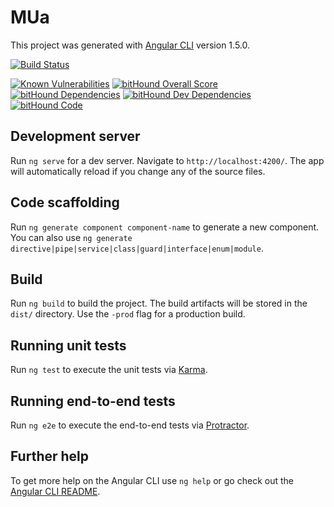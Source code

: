 # MUa

This project was generated with [Angular CLI](https://github.com/angular/angular-cli) version 1.5.0.

[![Build Status](https://travis-ci.org/jensim/m-ua.svg?branch=master)](https://travis-ci.org/jensim/m-ua)

[![Known Vulnerabilities](https://snyk.io/test/github/jensim/m-ua/badge.svg)](https://snyk.io/test/github/jensim/m-ua)
[![bitHound Overall Score](https://www.bithound.io/github/jensim/m-ua/badges/score.svg)](https://www.bithound.io/github/jensim/m-ua)
[![bitHound Dependencies](https://www.bithound.io/github/jensim/m-ua/badges/dependencies.svg)](https://www.bithound.io/github/jensim/m-ua/master/dependencies/npm)
[![bitHound Dev Dependencies](https://www.bithound.io/github/jensim/m-ua/badges/devDependencies.svg)](https://www.bithound.io/github/jensim/m-ua/master/dependencies/npm)
[![bitHound Code](https://www.bithound.io/github/jensim/m-ua/badges/code.svg)](https://www.bithound.io/github/jensim/m-ua)

## Development server

Run `ng serve` for a dev server. Navigate to `http://localhost:4200/`. The app will automatically reload if you change any of the source files.

## Code scaffolding

Run `ng generate component component-name` to generate a new component. You can also use `ng generate directive|pipe|service|class|guard|interface|enum|module`.

## Build

Run `ng build` to build the project. The build artifacts will be stored in the `dist/` directory. Use the `-prod` flag for a production build.

## Running unit tests

Run `ng test` to execute the unit tests via [Karma](https://karma-runner.github.io).

## Running end-to-end tests

Run `ng e2e` to execute the end-to-end tests via [Protractor](http://www.protractortest.org/).

## Further help

To get more help on the Angular CLI use `ng help` or go check out the [Angular CLI README](https://github.com/angular/angular-cli/blob/master/README.md).
